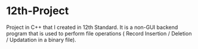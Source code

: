 # 12th-Project
Project in C++ that I created in 12th Standard.
It is a non-GUI backend program that is used to perform file operations ( Record Insertion / Deletion / Updatation in a binary file). 
